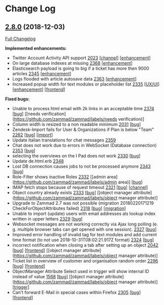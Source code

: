 # Change Log

## [2.8.0](https://github.com/zammad/zammad/tree/2.8.0) (2018-12-03)
[Full Changelog](https://github.com/zammad/zammad/compare/2.7.0...2.8.0)

**Implemented enhancements:**
- Twitter Account Activity API support [2023](https://github.com/zammad/zammad/issues/2023) [[channel](https://github.com/zammad/zammad/labels/channel)] [[enhancement](https://github.com/zammad/zammad/labels/enhancement)]
- On large database indexes at missing [2368](https://github.com/zammad/zammad/issues/2368) [[enhancement](https://github.com/zammad/zammad/labels/enhancement)]
- Elasticsearch payload is going to big if a ticket has more then 9000 articles [2345](https://github.com/zammad/zammad/issues/2345) [[enhancement](https://github.com/zammad/zammad/labels/enhancement)]
- Logs flooded with article autosave data [2363](https://github.com/zammad/zammad/issues/2363) [[enhancement](https://github.com/zammad/zammad/labels/enhancement)]
- Increased popup width for text modules or placeholder list [2335](https://github.com/zammad/zammad/pull/2335) [[UX/UI](https://github.com/zammad/zammad/labels/UX/UI)] [[enhancement](https://github.com/zammad/zammad/labels/enhancement)] [[frontend](https://github.com/zammad/zammad/labels/frontend)]

**Fixed bugs:**
- Unable to process html email with 2k links in an acceptable time [2374](https://github.com/zammad/zammad/issues/2374) [[bug](https://github.com/zammad/zammad/labels/bug)] [[needs verification](https://github.com/zammad/zammad/labels/needs verification)]
- Column width is resized to a non readable minimum [2031](https://github.com/zammad/zammad/issues/2031) [[bug](https://github.com/zammad/zammad/labels/bug)]
- Zendesk-Import fails for User & Organizations if Plan is below "Team" [2262](https://github.com/zammad/zammad/issues/2262) [[bug](https://github.com/zammad/zammad/labels/bug)] [[import](https://github.com/zammad/zammad/labels/import)]
- Update italian translations for chat messages [2359](https://github.com/zammad/zammad/pull/2359)
- Chat does not work due to errors in WebSocket (Database connection) [2353](https://github.com/zammad/zammad/issues/2353) [[bug](https://github.com/zammad/zammad/labels/bug)]
- selecting the overviews on the I Pad does not work [2330](https://github.com/zammad/zammad/issues/2330) [[bug](https://github.com/zammad/zammad/labels/bug)]
- Update de.html.erb [2348](https://github.com/zammad/zammad/pull/2348)
- Lost DB connection causes jobs to not be processed anymore [2343](https://github.com/zammad/zammad/issues/2343) [[bug](https://github.com/zammad/zammad/labels/bug)]
- Role-Filter shows inactive Roles [2332](https://github.com/zammad/zammad/issues/2332) [[admin area](https://github.com/zammad/zammad/labels/admin area)] [[bug](https://github.com/zammad/zammad/labels/bug)]
- IMAP fetch stops because of request timeout [2321](https://github.com/zammad/zammad/issues/2321) [[bug](https://github.com/zammad/zammad/labels/bug)] [[channel](https://github.com/zammad/zammad/labels/channel)]
- Object country already exists [2333](https://github.com/zammad/zammad/issues/2333) [[bug](https://github.com/zammad/zammad/labels/bug)] [[object manager attribute](https://github.com/zammad/zammad/labels/object manager attribute)]
- Upgrade to Zammad 2.7 was not possible (migration 20180220171219 CheckForObjectAttributes failed) [2318](https://github.com/zammad/zammad/issues/2318) [[bug](https://github.com/zammad/zammad/labels/bug)] [[migration](https://github.com/zammad/zammad/labels/migration)]
- Unable to import (update) users with email addresses als lookup index written in upper letters [2329](https://github.com/zammad/zammad/issues/2329) [[bug](https://github.com/zammad/zammad/labels/bug)]
- Websocket messages are not working correctly via Ajax long polling (e. g. multiple browser tabs can get opened with one session). [2327](https://github.com/zammad/zammad/issues/2327) [[bug](https://github.com/zammad/zammad/labels/bug)]
- Improved error handling of invalid tag for text modules and add current time format (to not use 2018-10-31T08:02:21.917Z format) [2324](https://github.com/zammad/zammad/issues/2324) [[bug](https://github.com/zammad/zammad/labels/bug)]
- incorrect notification when closing a tab after setting up an object [2042](https://github.com/zammad/zammad/issues/2042) [[bug](https://github.com/zammad/zammad/labels/bug)] [[frontend](https://github.com/zammad/zammad/labels/frontend)] [[object manager attribute](https://github.com/zammad/zammad/labels/object manager attribute)]
- Ticket list in overview of customer and organisation random order [2296](https://github.com/zammad/zammad/issues/2296) [[bug](https://github.com/zammad/zammad/labels/bug)] [[frontend](https://github.com/zammad/zammad/labels/frontend)]
- ObjectManager Attribute Select used in trigger will show internal ID instead of value [1568](https://github.com/zammad/zammad/issues/1568) [[bug](https://github.com/zammad/zammad/labels/bug)] [[object manager attribute](https://github.com/zammad/zammad/labels/object manager attribute)] [[trigger](https://github.com/zammad/zammad/labels/trigger)]
- Can't forward E-Mail in special cases within Firefox [2305](https://github.com/zammad/zammad/issues/2305) [[bug](https://github.com/zammad/zammad/labels/bug)] [[frontend](https://github.com/zammad/zammad/labels/frontend)]
